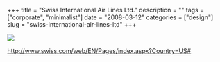 +++
title = "Swiss International Air Lines Ltd."
description = ""
tags = ["corporate", "minimalist"]
date = "2008-03-12"
categories = ["design"]
slug = "swiss-international-air-lines-ltd"
+++


 

  <div id="screens-thumbs" class="clearfix">
    <div class="txt-center" id="design-submission"><a href="http://www.swiss.com/web/EN/Pages/index.aspx?Country=US#"><img id='bluga-thumbnail-837' class='bluga-thumbnail large' src='http://media.konigi.com/bluga/
wt47f279087f29b_0.jpg'/></a></div>  
  </div>   
<p><a href="http://www.swiss.com/web/EN/Pages/index.aspx?Country=US#">http://www.swiss.com/web/EN/Pages/index.aspx?Country=US#</a></p>




